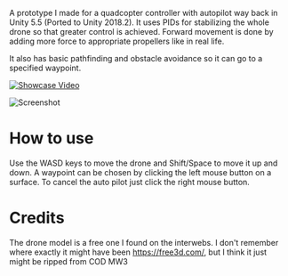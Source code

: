 A prototype I made for a quadcopter controller with autopilot way back in Unity 5.5 (Ported to Unity 2018.2).
It uses PIDs for stabilizing the whole drone so that greater control is achieved. Forward movement is done by adding more force to appropriate propellers like in real life.

It also has basic pathfinding and obstacle avoidance so it can go to a specified waypoint.

[![Showcase Video](https://img.youtube.com/vi/ith8UtAxiJk/0.jpg)](https://youtu.be/ith8UtAxiJk)

![Screenshot](https://github.com/simeonradivoev/Quadcopter-Controller/raw/master/Screenshots/Screenshot.png)

# How to use
Use the WASD keys to move the drone and Shift/Space to move it up and down.
A waypoint can be chosen by clicking the left mouse button on a surface.
To cancel the auto pilot just click the right mouse button.

# Credits
The drone model is a free one I found on the interwebs. I don't remember where exactly it might have been https://free3d.com/, but I think it just might be ripped from COD MW3
